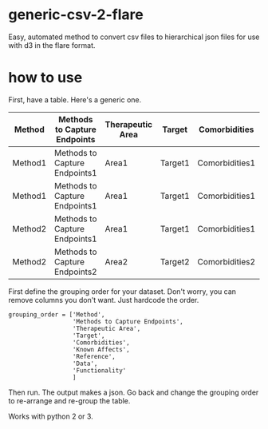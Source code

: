 # generic-csv-2-flare
Easy, automated method to convert csv files to hierarchical json files for use with d3 in the flare format. 

# how to use
First, have a table. Here's a generic one. 

| Method  | Methods to Capture Endpoints  | Therapeutic Area | Target  | Comorbidities  | Known Affects | Reference  | Data  | Functionality |
|---------|-------------------------------|------------------|---------|----------------|---------------|------------|-------|---------------|
| Method1 | Methods to Capture Endpoints1 | Area1            | Target1 | Comorbidities1 | Affects1      | Reference1 | Data1 | Func1         |
| Method1 | Methods to Capture Endpoints1 | Area1            | Target1 | Comorbidities1 | Affects1      | Reference1 | Data1 | Func2         |
| Method2 | Methods to Capture Endpoints1 | Area1            | Target1 | Comorbidities1 | Affects1      | Reference1 | Data1 | Func1         |
| Method2 | Methods to Capture Endpoints2 | Area2            | Target2 | Comorbidities2 | Affects2      | Reference2 | Data2 | Func2         |

First define the grouping order for your dataset. Don't worry, you can remove columns you don't want. Just hardcode the order. 
```
grouping_order = ['Method',
                  'Methods to Capture Endpoints',
                  'Therapeutic Area',
                  'Target',
                  'Comorbidities',
                  'Known Affects',
                  'Reference',
                  'Data',
                  'Functionality'
                  ]
```

Then run. The output makes a json. Go back and change the grouping order to re-arrange and re-group the table. 

Works with python 2 or 3. 
